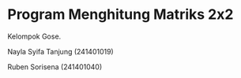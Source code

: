 # Program Menghitung Matriks 2x2

Kelompok Gose.

Nayla Syifa Tanjung (241401019)

Ruben Sorisena (241401040)

